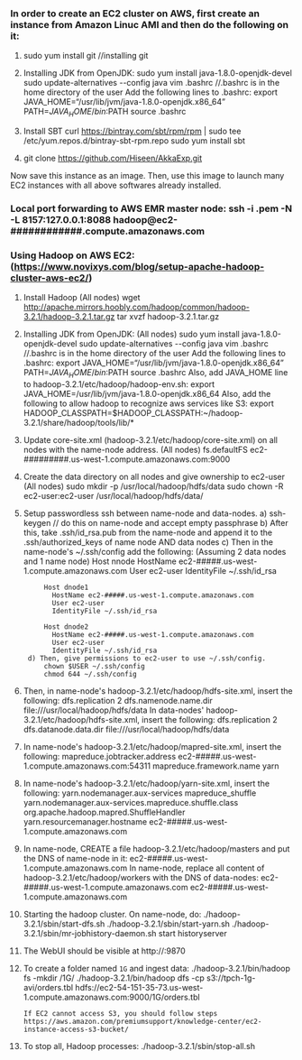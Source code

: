 ### In order to create an EC2 cluster on AWS, first create an instance from Amazon Linuc AMI and then do the following on it:
1. sudo yum install git  //installing git
2. Installing JDK from OpenJDK:
       sudo yum install java-1.8.0-openjdk-devel
       sudo update-alternatives --config java
       vim .bashrc     //.bashrc is in the home directory of the user
       Add the following lines to .bashrc:
           export JAVA_HOME=“/usr/lib/jvm/java-1.8.0-openjdk.x86_64”
           PATH=$JAVA_HOME/bin:$PATH
       source .bashrc
 3. Install SBT
        curl https://bintray.com/sbt/rpm/rpm | sudo tee /etc/yum.repos.d/bintray-sbt-rpm.repo
        sudo yum install sbt

 4. git clone https://github.com/Hiseen/AkkaExp.git

 Now save this instance as an image. Then, use this image to launch many EC2 instances with all above softwares already installed.


### Local port forwarding to AWS EMR master node: ssh -i <key name>.pem -N -L 8157:127.0.0.1:8088 hadoop@ec2-############.compute.amazonaws.com

### Using Hadoop on AWS EC2: (https://www.novixys.com/blog/setup-apache-hadoop-cluster-aws-ec2/)
1. Install Hadoop (All nodes)
        wget http://apache.mirrors.hoobly.com/hadoop/common/hadoop-3.2.1/hadoop-3.2.1.tar.gz
        tar xvzf hadoop-3.2.1.tar.gz
2. Installing JDK from OpenJDK: (All nodes)
       sudo yum install java-1.8.0-openjdk-devel
       sudo update-alternatives --config java
       vim .bashrc     //.bashrc is in the home directory of the user
       Add the following lines to .bashrc:
           export JAVA_HOME=“/usr/lib/jvm/java-1.8.0-openjdk.x86_64”
           PATH=$JAVA_HOME/bin:$PATH
       source .bashrc
       Also, add JAVA_HOME line to hadoop-3.2.1/etc/hadoop/hadoop-env.sh:
            export JAVA_HOME=/usr/lib/jvm/java-1.8.0-openjdk.x86_64
       Also, add the following to allow hadoop to recognize aws services like S3:
            export HADOOP_CLASSPATH=$HADOOP_CLASSPATH:~/hadoop-3.2.1/share/hadoop/tools/lib/*
3. Update core-site.xml (hadoop-3.2.1/etc/hadoop/core-site.xml) on all nodes with the name-node address. (All nodes)
        <configuration>
         <property>
           <name>fs.defaultFS</name>
           <value>ec2-#########.us-west-1.compute.amazonaws.com:9000</value>
         </property>
        </configuration>
4. Create the data directory on all nodes and give ownership to ec2-user (All nodes)
        sudo mkdir -p /usr/local/hadoop/hdfs/data
        sudo chown -R ec2-user:ec2-user /usr/local/hadoop/hdfs/data/
5. Setup passwordless ssh between name-node and data-nodes.
        a) ssh-keygen   // do this on name-node and accept empty passphrase
        b) After this, take .ssh/id_rsa.pub from the name-node and append it to the .ssh/authorized_keys of name node AND data nodes
        c) Then in the name-node's ~/.ssh/config add the following: (Assuming 2 data nodes and 1 name node)
            Host nnode
              HostName ec2-#####.us-west-1.compute.amazonaws.com
              User ec2-user
              IdentityFile ~/.ssh/id_rsa

            Host dnode1
              HostName ec2-#####.us-west-1.compute.amazonaws.com
              User ec2-user
              IdentityFile ~/.ssh/id_rsa

            Host dnode2
              HostName ec2-#####.us-west-1.compute.amazonaws.com
              User ec2-user
              IdentityFile ~/.ssh/id_rsa
        d) Then, give permissions to ec2-user to use ~/.ssh/config.
            chown $USER ~/.ssh/config
            chmod 644 ~/.ssh/config
6. Then, in name-node's hadoop-3.2.1/etc/hadoop/hdfs-site.xml, insert the following:
        <configuration>
          <property>
            <name>dfs.replication</name>
            <value>2</value>
          </property>
          <property>
            <name>dfs.namenode.name.dir</name>
            <value>file:///usr/local/hadoop/hdfs/data</value>
          </property>
        </configuration>
   In data-nodes' hadoop-3.2.1/etc/hadoop/hdfs-site.xml, insert the following:
          <property>
            <name>dfs.replication</name>
            <value>2</value>
          </property>
          <property>
            <name>dfs.datanode.data.dir</name>
            <value>file:///usr/local/hadoop/hdfs/data</value>
          </property>
7. In name-node's hadoop-3.2.1/etc/hadoop/mapred-site.xml, insert the following:
        <configuration>
          <property>
            <name>mapreduce.jobtracker.address</name>
            <value>ec2-#####.us-west-1.compute.amazonaws.com:54311</value>
          </property>
          <property>
            <name>mapreduce.framework.name</name>
            <value>yarn</value>
          </property>
        </configuration>
8. In name-node's hadoop-3.2.1/etc/hadoop/yarn-site.xml, insert the following:
        <configuration>
        <!-- Site specific YARN configuration properties -->
          <property>
            <name>yarn.nodemanager.aux-services</name>
            <value>mapreduce_shuffle</value>
          </property>
          <property>
            <name>yarn.nodemanager.aux-services.mapreduce.shuffle.class</name>
            <value>org.apache.hadoop.mapred.ShuffleHandler</value>
          </property>
          <property>
            <name>yarn.resourcemanager.hostname</name>
            <value>ec2-#####.us-west-1.compute.amazonaws.com</value>
          </property>
        </configuration>
9. In name-node, CREATE a file hadoop-3.2.1/etc/hadoop/masters and put the DNS of name-node in it:
        ec2-#####.us-west-1.compute.amazonaws.com
   In name-node, replace all content of hadoop-3.2.1/etc/hadoop/workers with the DNS of data-nodes:
         ec2-#####.us-west-1.compute.amazonaws.com
         ec2-#####.us-west-1.compute.amazonaws.com
10. Starting the hadoop cluster. On name-node, do:
        ./hadoop-3.2.1/sbin/start-dfs.sh
        ./hadoop-3.2.1/sbin/start-yarn.sh
        ./hadoop-3.2.1/sbin/mr-jobhistory-daemon.sh start historyserver
11. The WebUI should be visible at http://<name-node-DNS>:9870
12. To create a folder named `1G` and ingest data:
        ./hadoop-3.2.1/bin/hadoop fs -mkdir /1G/
        ./hadoop-3.2.1/bin/hadoop dfs -cp s3://tpch-1g-avi/orders.tbl hdfs://ec2-54-151-35-73.us-west-1.compute.amazonaws.com:9000/1G/orders.tbl

        If EC2 cannot access S3, you should follow steps https://aws.amazon.com/premiumsupport/knowledge-center/ec2-instance-access-s3-bucket/
12. To stop all, Hadoop processes:
        ./hadoop-3.2.1/sbin/stop-all.sh​






